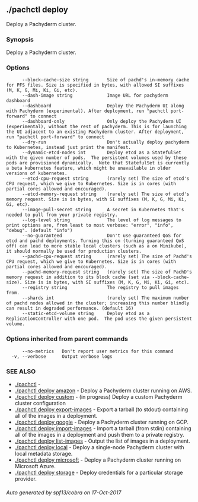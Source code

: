 ## ./pachctl deploy

Deploy a Pachyderm cluster.

### Synopsis


Deploy a Pachyderm cluster.

### Options

```
      --block-cache-size string       Size of pachd's in-memory cache for PFS files. Size is specified in bytes, with allowed SI suffixes (M, K, G, Mi, Ki, Gi, etc).
      --dash-image string             Image URL for pachyderm dashboard
      --dashboard                     Deploy the Pachyderm UI along with Pachyderm (experimental). After deployment, run "pachctl port-forward" to connect
      --dashboard-only                Only deploy the Pachyderm UI (experimental), without the rest of pachyderm. This is for launching the UI adjacent to an existing Pachyderm cluster. After deployment, run "pachctl port-forward" to connect
      --dry-run                       Don't actually deploy pachyderm to Kubernetes, instead just print the manifest.
      --dynamic-etcd-nodes int        Deploy etcd as a StatefulSet with the given number of pods.  The persistent volumes used by these pods are provisioned dynamically.  Note that StatefulSet is currently a beta kubernetes feature, which might be unavailable in older versions of kubernetes.
      --etcd-cpu-request string       (rarely set) The size of etcd's CPU request, which we give to Kubernetes. Size is in cores (with partial cores allowed and encouraged).
      --etcd-memory-request string    (rarely set) The size of etcd's memory request. Size is in bytes, with SI suffixes (M, K, G, Mi, Ki, Gi, etc).
      --image-pull-secret string      A secret in Kubernetes that's needed to pull from your private registry.
      --log-level string              The level of log messages to print options are, from least to most verbose: "error", "info", "debug". (default "info")
      --no-guaranteed                 Don't use guaranteed QoS for etcd and pachd deployments. Turning this on (turning guaranteed QoS off) can lead to more stable local clusters (such as a on Minikube), it should normally be used for production clusters.
      --pachd-cpu-request string      (rarely set) The size of Pachd's CPU request, which we give to Kubernetes. Size is in cores (with partial cores allowed and encouraged).
      --pachd-memory-request string   (rarely set) The size of PachD's memory request in addition to its block cache (set via --block-cache-size). Size is in bytes, with SI suffixes (M, K, G, Mi, Ki, Gi, etc).
      --registry string               The registry to pull images from.
      --shards int                    (rarely set) The maximum number of pachd nodes allowed in the cluster; increasing this number blindly can result in degraded performance. (default 16)
      --static-etcd-volume string     Deploy etcd as a ReplicationController with one pod.  The pod uses the given persistent volume.
```

### Options inherited from parent commands

```
      --no-metrics   Don't report user metrics for this command
  -v, --verbose      Output verbose logs
```

### SEE ALSO
* [./pachctl](./pachctl.md)	 - 
* [./pachctl deploy amazon](./pachctl_deploy_amazon.md)	 - Deploy a Pachyderm cluster running on AWS.
* [./pachctl deploy custom](./pachctl_deploy_custom.md)	 - (in progress) Deploy a custom Pachyderm cluster configuration
* [./pachctl deploy export-images](./pachctl_deploy_export-images.md)	 - Export a tarball (to stdout) containing all of the images in a deployment.
* [./pachctl deploy google](./pachctl_deploy_google.md)	 - Deploy a Pachyderm cluster running on GCP.
* [./pachctl deploy import-images](./pachctl_deploy_import-images.md)	 - Import a tarball (from stdin) containing all of the images in a deployment and push them to a private registry.
* [./pachctl deploy list-images](./pachctl_deploy_list-images.md)	 - Output the list of images in a deployment.
* [./pachctl deploy local](./pachctl_deploy_local.md)	 - Deploy a single-node Pachyderm cluster with local metadata storage.
* [./pachctl deploy microsoft](./pachctl_deploy_microsoft.md)	 - Deploy a Pachyderm cluster running on Microsoft Azure.
* [./pachctl deploy storage](./pachctl_deploy_storage.md)	 - Deploy credentials for a particular storage provider.

###### Auto generated by spf13/cobra on 17-Oct-2017
